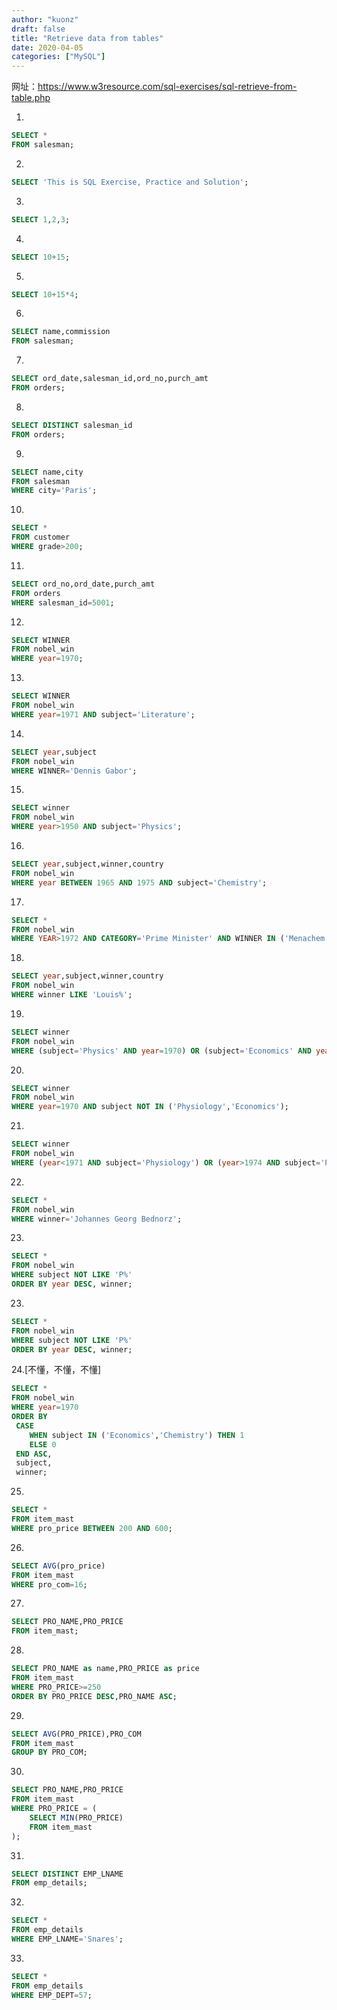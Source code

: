 ```yaml
---
author: "kuonz"
draft: false
title: "Retrieve data from tables"
date: 2020-04-05
categories: ["MySQL"]
---
```


网址：https://www.w3resource.com/sql-exercises/sql-retrieve-from-table.php

1.

```sql
SELECT * 
FROM salesman;
```

2.

```sql
SELECT 'This is SQL Exercise, Practice and Solution';
```

3.

```sql
SELECT 1,2,3;
```

4.

```sql
SELECT 10+15;
```

5.

```sql
SELECT 10+15*4;
```

6.

```sql
SELECT name,commission
FROM salesman;
```

7.

```sql
SELECT ord_date,salesman_id,ord_no,purch_amt
FROM orders;
```

8.

```sql
SELECT DISTINCT salesman_id
FROM orders;
```

9.

```sql
SELECT name,city
FROM salesman
WHERE city='Paris';
```

10.

```sql
SELECT *
FROM customer
WHERE grade>200;
```

11.

```sql
SELECT ord_no,ord_date,purch_amt
FROM orders
WHERE salesman_id=5001;
```

12.

```sql
SELECT WINNER
FROM nobel_win
WHERE year=1970;
```

13.

```sql
SELECT WINNER
FROM nobel_win
WHERE year=1971 AND subject='Literature';
```

14.

```sql
SELECT year,subject
FROM nobel_win
WHERE WINNER='Dennis Gabor';
```

15.

```sql
SELECT winner
FROM nobel_win
WHERE year>1950 AND subject='Physics';
```

16.

```sql
SELECT year,subject,winner,country
FROM nobel_win
WHERE year BETWEEN 1965 AND 1975 AND subject='Chemistry';
```

17.

```sql
SELECT *
FROM nobel_win
WHERE YEAR>1972 AND CATEGORY='Prime Minister' AND WINNER IN ('Menachem Begin','Yitzhak Rabin');
```

18.

```sql
SELECT year,subject,winner,country
FROM nobel_win
WHERE winner LIKE 'Louis%';
```

19.

```sql
SELECT winner
FROM nobel_win
WHERE (subject='Physics' AND year=1970) OR (subject='Economics' AND year=1971);
```

20.

```sql
SELECT winner
FROM nobel_win
WHERE year=1970 AND subject NOT IN ('Physiology','Economics');
```

21.

```sql
SELECT winner
FROM nobel_win
WHERE (year<1971 AND subject='Physiology') OR (year>1974 AND subject='Peace');
```

22.

```sql
SELECT *
FROM nobel_win
WHERE winner='Johannes Georg Bednorz';
```

23.

```sql
SELECT *
FROM nobel_win
WHERE subject NOT LIKE 'P%'
ORDER BY year DESC, winner;
```

23.

```sql
SELECT *
FROM nobel_win
WHERE subject NOT LIKE 'P%'
ORDER BY year DESC, winner;
```

24.[不懂，不懂，不懂]

```sql
SELECT *
FROM nobel_win
WHERE year=1970 
ORDER BY
 CASE
    WHEN subject IN ('Economics','Chemistry') THEN 1
    ELSE 0
 END ASC,
 subject,
 winner;
```

25.

```sql
SELECT *
FROM item_mast
WHERE pro_price BETWEEN 200 AND 600;
```

26.

```sql
SELECT AVG(pro_price)
FROM item_mast
WHERE pro_com=16;
```

27.

```sql
SELECT PRO_NAME,PRO_PRICE
FROM item_mast;
```

28.

```sql
SELECT PRO_NAME as name,PRO_PRICE as price
FROM item_mast
WHERE PRO_PRICE>=250
ORDER BY PRO_PRICE DESC,PRO_NAME ASC;
```

29.

```sql
SELECT AVG(PRO_PRICE),PRO_COM
FROM item_mast
GROUP BY PRO_COM;
```

30.

```sql
SELECT PRO_NAME,PRO_PRICE
FROM item_mast
WHERE PRO_PRICE = (
    SELECT MIN(PRO_PRICE)
    FROM item_mast
);
```

31.

```sql
SELECT DISTINCT EMP_LNAME
FROM emp_details;
```

32.

```sql
SELECT *
FROM emp_details
WHERE EMP_LNAME='Snares';
```

33.

```sql
SELECT *
FROM emp_details
WHERE EMP_DEPT=57;
```